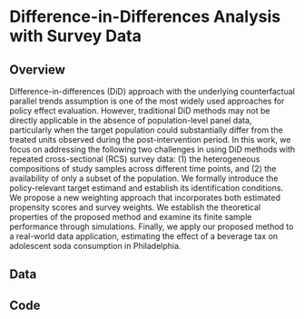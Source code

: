 # Difference-in-Differences Analysis with Survey Data

## Overview
Difference-in-differences (DiD) approach with the underlying counterfactual parallel trends assumption is one of the most widely used approaches for policy effect evaluation. However, traditional DiD methods may not be directly applicable in the absence of population-level panel data, particularly when the target population could substantially differ from the treated units observed during the post-intervention period. In this work, we focus on addressing the following two
challenges in using DiD methods with repeated cross-sectional (RCS) survey data: (1) the heterogeneous compositions of study samples across different time points, and (2) the availability of only a subset
of the population. We formally introduce the policy-relevant target estimand and establish its identification conditions. We propose a new weighting approach that incorporates both estimated propensity scores and survey weights. We establish the theoretical properties of the proposed method and examine its finite sample performance through simulations. Finally, we apply our proposed method to a real-world data application, estimating the effect of a beverage tax on adolescent soda consumption in Philadelphia.
## Data

## Code

